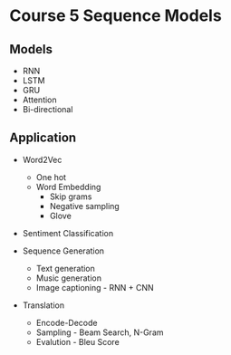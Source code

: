 # Course 5 Sequence Models

## Models
* RNN
* LSTM
* GRU
* Attention
* Bi-directional

## Application 
* Word2Vec 
  * One hot
  * Word Embedding
      * Skip grams
      * Negative sampling
      * Glove
      
* Sentiment Classification
* Sequence Generation
  * Text generation
  * Music generation
  * Image captioning - RNN + CNN

* Translation
  * Encode-Decode
  * Sampling - Beam Search, N-Gram
  * Evalution - Bleu Score
  
